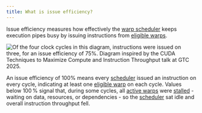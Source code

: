 ```yaml
---
title: What is issue efficiency?
---
```


Issue efficiency measures how effectively the [warp scheduler](/gpu-glossary/device-hardware/warp-scheduler) keeps execution pipes busy by issuing instructions from [eligible warps](/gpu-glossary/perf/FIXME).

![Of the four clock cycles in this diagram, instructions were issued on three, for an issue efficiency of 75%. Diagram inspired by the [CUDA Techniques to Maximize Compute and Instruction Throughput](https://www.nvidia.com/en-us/on-demand/session/gtc25-s72685/) talk at GTC 2025.
](themed-image://FIXMEcycles(2)%203.png)

An issue efficiency of 100% means every [scheduler](/gpu-glossary/device-hardware/warp-scheduler) issued an instruction on every cycle, indicating at least one [eligible warp](/gpu-glossary/perf/FIXME) on each cycle. Values below 100 % signal that, during some cycles, all [active warps](/gpu-glossary/perf/FIXME) were [stalled](/gpu-glossary/perf/FIXME) - waiting on data, resources, or dependencies - so the [scheduler](/gpu-glossary/device-hardware/warp-scheduler) sat idle and overall instruction throughput fell.
